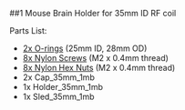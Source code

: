 ##1 Mouse Brain Holder for 35mm ID RF coil

Parts List:

* [2x O-rings](https://www.mcmaster.com/9262k646) (25mm ID, 28mm OD)
* [8x Nylon Screws](https://www.mcmaster.com/92492a707) (M2 x 0.4mm thread)
* [8x Nylon Hex Nuts](https://www.mcmaster.com/93800a300) (M2 x 0.4mm thread) 
* 2x Cap\_35mm\_1mb
* 1x Holder\_35mm\_1mb
* 1x Sled\_35mm\_1mb

